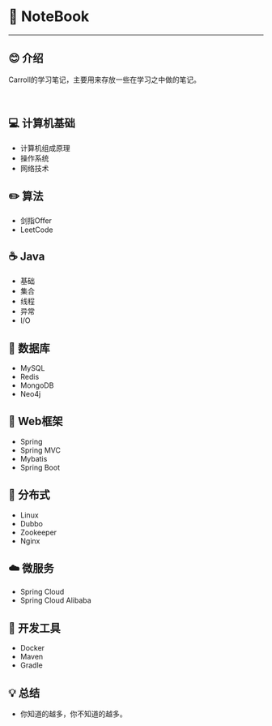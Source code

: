 # 📕 NoteBook

------------

## 😊 介绍

Carroll的学习笔记，主要用来存放一些在学习之中做的笔记。

<br>

## 💻 计算机基础
* 计算机组成原理
* 操作系统
* 网络技术

## ✏️ 算法
*  剑指Offer
*  LeetCode
## ☕️ Java
*  基础
*  集合
*  线程
*  异常
*  I/O
## 💾 数据库
*  MySQL
*  Redis
*  MongoDB
*  Neo4j
## 📝 Web框架
*  Spring
*  Spring MVC
*  Mybatis
*  Spring Boot
## 🎨 分布式
*  Linux
*  Dubbo
*  Zookeeper
*  Nginx
## ☁️ 微服务
*  Spring Cloud
*  Spring Cloud Alibaba
## 🔧 开发工具
*  Docker
*  Maven
*  Gradle
## 💡 总结
- 你知道的越多，你不知道的越多。
